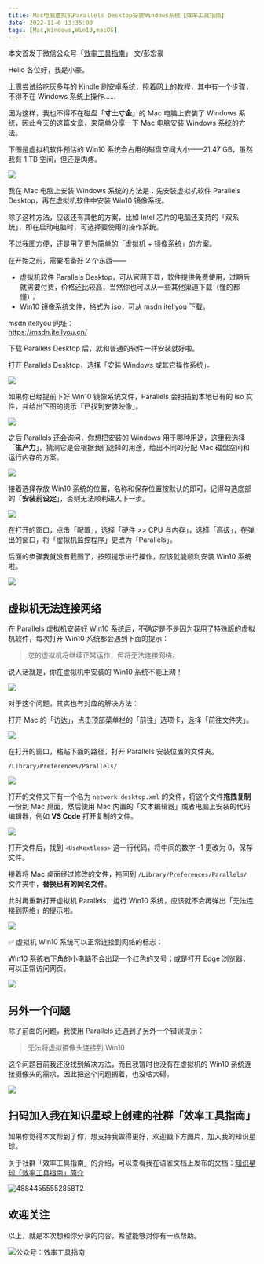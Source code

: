 ```yaml
---
title: Mac电脑虚拟机Parallels Desktop安装Windows系统【效率工具指南】     
date: 2022-11-6 13:35:00               
tags: [Mac,Windows,Win10,macOS]                                                                               
---
```



本文首发于微信公众号「[效率工具指南](https://mp.weixin.qq.com/s/25I-M1tRAoxGRxl60PTseg)」
文/彭宏豪    

Hello 各位好，我是小豪。   

上周尝试给吃灰多年的 Kindle 刷安卓系统，照着网上的教程，其中有一个步骤，不得不在 Windows 系统上操作……  

因为这样，我也不得不在磁盘「**寸土寸金**」的 Mac 电脑上安装了 Windows 系统，因此今天的这篇文章，来简单分享一下 Mac 电脑安装 Windows 系统的方法。  

下图是虚拟机软件预估的 Win10 系统会占用的磁盘空间大小——21.47 GB，虽然我有 1 TB 空间，但还是肉疼。    


![](https://img.penghh.fun/2022/11/06/16673502888841.jpg)


我在 Mac 电脑上安装 Windows 系统的方法是：先安装虚拟机软件 Parallels Desktop，再在虚拟机软件中安装 Win10 镜像系统。   

除了这种方法，应该还有其他的方案，比如 Intel 芯片的电脑还支持的「双系统」，即在启动电脑时，可选择要使用的操作系统。   

不过我图方便，还是用了更为简单的「虚拟机 + 镜像系统」的方案。     

在开始之前，需要准备好 2 个东西——    

* 虚拟机软件 Parallels Desktop，可从官网下载，软件提供免费使用，过期后就需要付费，价格还比较高，当然你也可以从一些其他渠道下载（懂的都懂）；                
* Win10 镜像系统文件，格式为 iso，可从 msdn itellyou 下载。  

msdn itellyou 网址：   
https://msdn.itellyou.cn/      


下载 Parallels Desktop 后，就和普通的软件一样安装就好啦。    

打开 Parallels Desktop，选择「安装 Windows 或其它操作系统」。    

![](https://img.penghh.fun/2022/11/06/16677027509849.jpg)

如果你已经提前下好 Win10 镜像系统文件，Parallels 会扫描到本地已有的 iso 文件，并给出下图的提示「已找到安装映像」。     

![](https://img.penghh.fun/2022/11/06/16677028347619.jpg)

之后 Parallels 还会询问，你想把安装的 Windows 用于哪种用途，这里我选择「**生产力**」，猜测它是会根据我们选择的用途，给出不同的分配 Mac 磁盘空间和运行内存的方案。      

![](https://img.penghh.fun/2022/11/06/16673500675834.jpg)

接着选择存放 Win10 系统的位置，名称和保存位置按默认的即可，记得勾选底部的「**安装前设定**」，否则无法顺利进入下一步。           

![](https://img.penghh.fun/2022/11/06/16673502888841.jpg)


在打开的窗口，点击「配置」，选择「硬件 >> CPU 与内存」，选择「高级」，在弹出的窗口，将「虚拟机监控程序」更改为「Parallels」。    

后面的步骤我就没有截图了，按照提示进行操作，应该就能顺利安装 Win10 系统啦。       

![](https://img.penghh.fun/2022/11/06/16673503936012.jpg)

## 虚拟机无法连接网络     

在 Parallels 虚拟机安装好 Win10 系统后，不确定是不是因为我用了特殊版的虚拟机软件，每次打开 Win10 系统都会遇到下面的提示：  

> 您的虚拟机将继续正常运作，但将无法连接网络。  

说人话就是，你在虚拟机中安装的 Win10 系统不能上网！  

![](https://img.penghh.fun/2022/11/06/16676379886646.jpg)
   
对于这个问题，其实也有对应的解决方法：   

打开 Mac 的「访达」，点击顶部菜单栏的「前往」选项卡，选择「前往文件夹」。    

![](https://img.penghh.fun/2022/11/06/16677046261873.jpg)

在打开的窗口，粘贴下面的路径，打开 Parallels 安装位置的文件夹。     

`/Library/Preferences/Parallels/`

![](https://img.penghh.fun/2022/11/06/16677047183972.jpg)


打开的文件夹下有一个名为 `network.desktop.xml` 的文件，将这个文件**拖拽复制**一份到 Mac 桌面，然后使用 Mac 内置的「文本编辑器」或者电脑上安装的代码编辑器，例如 **VS Code** 打开复制的文件。     


![](https://img.penghh.fun/2022/11/06/16677048535212.jpg)

打开文件后，找到 `<UseKextless>` 这一行代码，将中间的数字 -1 更改为 0，保存文件。     

接着将 Mac 桌面经过修改的文件，拖回到 `/Library/Preferences/Parallels/` 文件夹中，**替换已有的同名文件**。    

此时再重新打开虚拟机 Parallels，运行 Win10 系统，应该就不会再弹出「无法连接到网络」的提示啦。      

![](https://img.penghh.fun/2022/11/06/16677050328010.jpg)

✅ 虚拟机 Win10 系统可以正常连接到网络的标志： 

Win10 系统右下角的小电脑不会出现一个红色的叉号；或是打开 Edge 浏览器，可以正常访问网页。       

![](https://img.penghh.fun/2022/11/06/16677055233076.jpg)


## 另外一个问题

除了前面的问题，我使用 Parallels 还遇到了另外一个错误提示：

> 无法将虚拟摄像头连接到 Win10 

这个问题目前我还没找到解决方法，而且我暂时也没有在虚拟机的 Win10 系统连接摄像头的需求，因此把这个问题搁着，也没啥大碍。    

![](https://img.penghh.fun/2022/11/06/16676385996234.jpg)

## 扫码加入我在知识星球上创建的社群「效率工具指南」  

如果你觉得本文帮到了你，想支持我做得更好，欢迎戳下方图片，加入我的知识星球。     

关于社群「效率工具指南」的介绍，可以查看我在语雀文档上发布的文档：[知识星球「效率工具指南」简介](https://www.yuque.com/penghonghao/af0aai/glwrg2dl0dqlegi6?singleDoc#)    

![48844555552858T2](https://img.penghh.fun/2023/03/25/48844555552858t2.JPG)   


## 欢迎关注     

以上，就是本次想和你分享的内容，希望能够对你有一点帮助。     

![公众号：效率工具指南](https://img.penghh.fun/2021/05/28/gong-zhong-hao-wei-bu-er-wei-ma-dailogo.png)      



